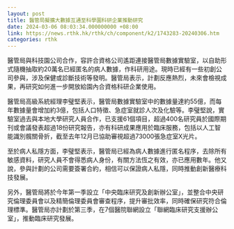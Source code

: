 ```yaml
---
layout: post
title: 醫管局擬擴大數據互通至科學園科研企業推動研究
date: 2024-03-06 08:03:34.000000000 +08:00
link: https://news.rthk.hk/rthk/ch/component/k2/1743283-20240306.htm
categories: rthk
---
```


醫管局與科技園公司合作，容許合資格公司遙距連接醫管局數據實驗室，以自助形式隨機抽取約20萬名已經匿名的病人數據，作科研用途。現時已經有一些初創公司參與，涉及保健或診斷技術等發明。醫管局表示，計劃反應熱烈，未來會檢視成果，再研究如何進一步開放給園內合資格科研企業使用。

醫管局高級系統經理李璧堅表示，醫管局數據實驗室中的數據量達約55億，而每年數據量會增加約3億，包括人口特徵、急症室就診人次及化驗等。李璧堅說，實驗室過去與本地大學研究人員合作，已支援61個項目，超過400名研究員於國際期刊或會議發表超過18份研究報告，亦有科研成果應用於臨床服務，包括以人工智能識別髖關骨折，截至去年12月已協助審視超過73000張急症室X光片。

至於病人私隱方面，李璧堅表示，醫管局已經為病人數據進行匿名程序，去除所有敏感資料，研究人員不會得悉病人身份，有關方法恆之有效，亦已應用數年。他又說，參與計劃的公司需要簽署合約，相信可以保證病人私隱，同時推動創新醫療科技發展。

另外，醫管局將於今年第一季設立「中央臨床研究及創新辦公室」，並整合中央研究倫理委員會以及精簡倫理委員會審查程序，提升審批效率，同時確保研究符合倫理標準。醫管局亦計劃於第三季，在7個醫院聯網設立「聯網臨床研究支援辦公室」，推動臨床研究發展。
